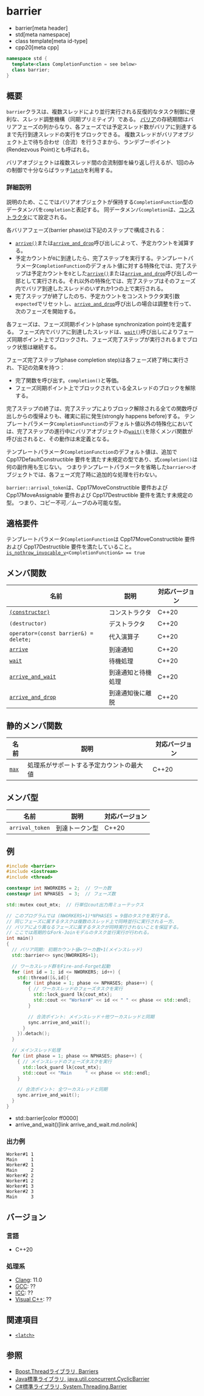 # barrier
* barrier[meta header]
* std[meta namespace]
* class template[meta id-type]
* cpp20[meta cpp]

```cpp
namespace std {
  template<class CompletionFunction = see below>
  class barrier;
}
```

## 概要
`barrier`クラスは、複数スレッドにより並行実行される反復的なタスク制御に便利な、スレッド調整機構（同期プリミティブ）である。
[バリア](https://en.wikipedia.org/wiki/Barrier_(computer_science))の存続期間はバリアフェーズの列からなり、各フェーズでは予定スレッド数がバリアに到達するまで先行到達スレッドの実行をブロックできる。
複数スレッドがバリアオブジェクト上で待ち合わせ（合流）を行うさまから、ランデブーポイント(Rendezvous Point)とも呼ばれる。

バリアオブジェクトは複数スレッド間の合流制御を繰り返し行えるが、1回のみの制御で十分ならばラッチ[`latch`](/reference/latch/latch.md)を利用する。

### 詳細説明
説明のため、ここではバリアオブジェクトが保持する`CompletionFunction`型のデータメンバを`completion`と表記する。
同データメンバ`completion`は、[コンストラクタ](barrier/op_constructor.md.nolink)にて設定される。

各バリアフェーズ(barrier phase)は下記のステップで構成される：

- [`arrive()`](barrier/arrive.md.nolink)または[`arrive_and_drop`](barrier/arrive_and_drop.md.nolink)呼び出しによって、予定カウントを減算する。
- 予定カウントが`0`に到達したら、完了ステップを実行する。テンプレートパラメータ`CompletionFunction`のデフォルト値に対する特殊化では、完了ステップは予定カウントを`0`とした[`arrive()`](barrier/arrive.md.nolink)または[`arrive_and_drop`](barrier/arrive_and_drop.md.nolink)呼び出しの一部として実行される。それ以外の特殊化では、完了ステップはそのフェーズ内でバリア到達したスレッドのいずれか1つの上で実行される。
- 完了ステップが終了したのち、予定カウントをコンストラクタ実引数`expected`でリセットし、[`arrive_and_drop`](barrier/arrive_and_drop.md.nolink)呼び出しの場合は調整を行って、次のフェーズを開始する。

各フェーズは、フェーズ同期ポイント(phase synchronization point)を定義する。
フェーズ内でバリアに到達したスレッドは、[`wait()`](barrier/wait.md.nolink)呼び出しによりフェーズ同期ポイント上でブロックされ、フェーズ完了ステップが実行されるまでブロック状態は継続する。

フェーズ完了ステップ(phase completion step)は各フェーズ終了時に実行され、下記の効果を持つ：

- 完了関数を呼び出す。`completion()`と等価。
- フェーズ同期ポイント上でブロックされている全スレッドのブロックを解除する。

完了ステップの終了は、完了ステップによりブロック解除される全ての関数呼び出しからの復帰よりも、確実に前に発生(strongly happens before)する。
テンプレートパラメータ`CompletionFunction`のデフォルト値以外の特殊化においては、完了ステップの進行中にバリアオブジェクトの[`wait()`](barrier/wait.md.nolink)を除くメンバ関数が呼び出されると、その動作は未定義となる。

テンプレートパラメータ`CompletionFunction`のデフォルト値は、追加で Cpp17DefaultConstructible 要件を満たす未規定の型であり、式`completion()`は何の副作用も生じない。
つまりテンプレートパラメータを省略した`barrier<>`オブジェクトでは、各フェーズ完了時に追加的な処理を行わない。

`barrier::arrival_token`は、Cpp17MoveConstructible 要件および Cpp17MoveAssignable 要件および Cpp17Destructible 要件を満たす未規定の型。
つまり、コピー不可／ムーブのみ可能な型。


## 適格要件
テンプレートパラメータ`CompletionFunction`は Cpp17MoveConstructible 要件および Cpp17Destructible 要件を満たしていること。
[`is_nothrow_invocable_v`](/reference/type_traits/is_nothrow_invocable.md)`<CompletionFunction&> == true`


## メンバ関数

| 名前            | 説明           | 対応バージョン |
|-----------------|----------------|----------------|
| [`(constructor)`](barrier/op_constructor.md.nolink) | コンストラクタ | C++20 |
| `(destructor)`  | デストラクタ   | C++20 |
| `operator=(const barrier&) = delete;` | 代入演算子 | C++20 |
| [`arrive`](barrier/arrive.md.nolink) | 到達通知 | C++20 |
| [`wait`](barrier/wait.md.nolink) | 待機処理 | C++20 |
| [`arrive_and_wait`](barrier/arrive_and_wait.md.nolink) | 到達通知と待機処理 | C++20 |
| [`arrive_and_drop`](barrier/arrive_and_drop.md.nolink) | 到達通知後に離脱 | C++20 |

## 静的メンバ関数

| 名前            | 説明           | 対応バージョン |
|-----------------|----------------|----------------|
| [`max`](barrier/max.md.nolink) | 処理系がサポートする予定カウントの最大値 | C++20 |

## メンバ型

| 名前            | 説明           | 対応バージョン |
|-----------------|----------------|-------|
| `arrival_token` | 到達トークン型 | C++20 |


## 例
```cpp example
#include <barrier>
#include <iostream>
#include <thread>

constexpr int NWORKERS = 2;  // ワーカ数
constexpr int NPHASES  = 3;  // フェーズ数

std::mutex cout_mtx;  // 行単位cout出力用ミューテックス

// このプログラムでは (NWORKERS+1)*NPHASES = 9個のタスクを実行する。
// 同じフェーズに属するタスクは複数のスレッド上で同時並行に実行される一方、
// バリアにより異なるフェーズに属するタスクが同時実行されないことを保証する。
// ここでは周期的なFork-Joinモデルのタスク並行実行が行われる。
int main()
{
  // バリア同期: 初期カウント値=ワーカ数+1(メインスレッド)
  std::barrier<> sync{NWORKERS+1};

  // ワーカスレッド群をFire-and-Forget起動
  for (int id = 1; id <= NWORKERS; id++) {
    std::thread([&,id]{
      for (int phase = 1; phase <= NPHASES; phase++) {
        { // ワーカスレッドのフェーズタスクを実行
          std::lock_guard lk{cout_mtx};
          std::cout << "Worker#" << id << " " << phase << std::endl;
        }

        // 合流ポイント: メインスレッド＋他ワーカスレッドと同期
        sync.arrive_and_wait();
      }
    }).detach();
  }

  // メインスレッド処理
  for (int phase = 1; phase <= NPHASES; phase++) {
    { // メインスレッドのフェーズタスクを実行
      std::lock_guard lk{cout_mtx};
      std::cout << "Main     " << phase << std::endl;
    }

    // 合流ポイント: 全ワーカスレッドと同期
    sync.arrive_and_wait();
  }
}
```
* std::barrier[color ff0000]
* arrive_and_wait()[link arrive_and_wait.md.nolink]

### 出力例
```
Worker#1 1
Main     1
Worker#2 1
Main     2
Worker#2 2
Worker#1 2
Worker#1 3
Worker#2 3
Main     3
```


## バージョン
### 言語
- C++20

### 処理系
- [Clang](/implementation.md#clang): 11.0
- [GCC](/implementation.md#gcc): ??
- [ICC](/implementation.md#icc): ??
- [Visual C++](/implementation.md#visual_cpp): ??


## 関連項目
- [`<latch>`](/reference/latch.md)


## 参照
- [Boost.Threadライブラリ, Barriers](https://www.boost.org/doc/libs/1_73_0/doc/html/thread/synchronization.html#thread.synchronization.barriers)
- [Java標準ライブラリ, java.util.concurrent.CyclicBarrier](https://docs.oracle.com/javase/jp/6/api/java/util/concurrent/CyclicBarrier.html)
- [C#標準ライブラリ, System.Threading.Barrier](https://docs.microsoft.com/en-us/dotnet/api/system.threading.barrier)

